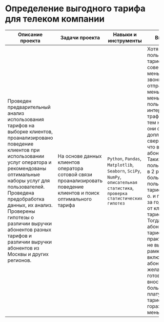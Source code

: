 # Определение выгодного тарифа для телеком компании
Описание проекта|Задачи проекта|Навыки и инструменты|Выводы|Стату спроекта
----------------|--------------|--------------------|------|---
Проведен предварительный анализ использования тарифов на выборке клиентов, проанализировано поведение клиентов при использовании услуг оператора и рекомендованы оптимальные наборы услуг для пользователей. Проведена предобработка данных, их анализ. Проверены гипотезы о различии выручки абонентов разных тарифов и различии выручки абонентов из Москвы и других регионов.|На основе данных клиентов оператора сотовой связи проанализировать поведение клиентов и поиск оптимального тарифа| `Python`, `Pandas`, `Matplotlib`, `Seaborn`, `SciPy`, `NumPy`, `описательная статистика`, `проверка статистических гипотез`|Хотя пользователи тарифа smart и совершают меньше звонков, отправляют меньше смс и меньше пользуются интернет-трафиком, но тем не менее они охотнее доплачивают сверх того, что входит в абон. плату. Таких пользователей в 2 раза больше, чем пользателей тарифа ultra. Т. о. и прибыль за год больше от клиентов тарифа smart. Тогда как абоненты тарифа ultra практически не выходят за рамки услуг, включенных в абон. плату. И желающих, готовых сразу вносить большую плату за тариф, гораздо меньше.|Завершен
